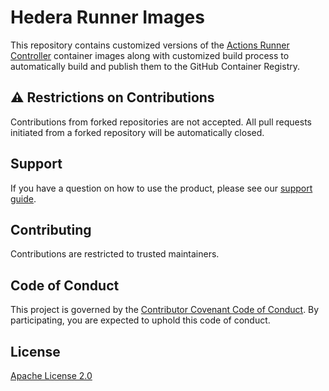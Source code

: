 # Hedera Runner Images

This repository contains customized versions of the [Actions Runner Controller](https://github.com/actions/actions-runner-controller)
container images along with customized build process to automatically build and publish them to the GitHub Container Registry.

## :warning: Restrictions on Contributions

Contributions from forked repositories are not accepted. All pull requests initiated from a forked repository will be 
automatically closed. 

## Support

If you have a question on how to use the product, please see our [support guide](https://github.com/hashgraph/.github/blob/main/SUPPORT.md).

## Contributing

Contributions are restricted to trusted maintainers.

## Code of Conduct

This project is governed by the [Contributor Covenant Code of Conduct](https://github.com/hashgraph/.github/blob/main/CODE_OF_CONDUCT.md). By participating, you are
expected to uphold this code of conduct.

## License

[Apache License 2.0](LICENSE)

